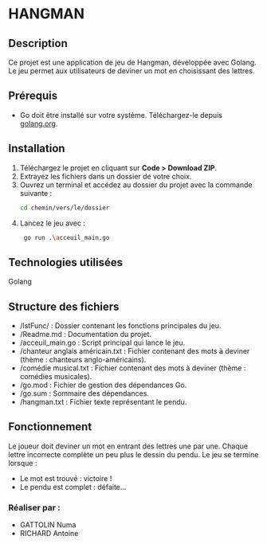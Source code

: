 # HANGMAN

## Description
Ce projet est une application de jeu de Hangman, développée avec Golang. Le jeu permet aux utilisateurs de deviner un mot en choisissant des lettres.

## Prérequis
- Go doit être installé sur votre système. Téléchargez-le depuis [golang.org](https://golang.org).

## Installation
1. Téléchargez le projet en cliquant sur **Code > Download ZIP**.  
2. Extrayez les fichiers dans un dossier de votre choix.  
3. Ouvrez un terminal et accédez au dossier du projet avec la commande suivante :  
   ```bash
   cd chemin/vers/le/dossier
4. Lancez le jeu avec :
   ```bash
    go run .\acceuil_main.go

## Technologies utilisées
Golang

## Structure des fichiers

- /lstFunc/ : Dossier contenant les fonctions principales du jeu.
- /Readme.md : Documentation du projet.
- /acceuil_main.go : Script principal qui lance le jeu.
- /chanteur anglais américain.txt : Fichier contenant des mots à deviner (thème : chanteurs anglo-américains).
- /comédie musical.txt : Fichier contenant des mots à deviner (thème : comédies musicales).
- /go.mod : Fichier de gestion des dépendances Go.
- /go.sum : Sommaire des dépendances.
- /hangman.txt : Fichier texte représentant le pendu.

## Fonctionnement
Le joueur doit deviner un mot en entrant des lettres une par une. Chaque lettre incorrecte complète un peu plus le dessin du pendu. Le jeu se termine lorsque :

- Le mot est trouvé : victoire !
- Le pendu est complet : défaite...

### Réaliser par : 

- GATTOLIN Numa
- RICHARD Antoine
